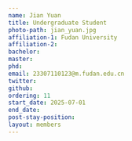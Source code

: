```yaml
---
name: Jian Yuan
title: Undergraduate Student 
photo-path: jian_yuan.jpg
affiliation-1: Fudan University
affiliation-2: 
bachelor: 
master:  
phd:  
email: 23307110123@m.fudan.edu.cn
twitter: 
github: 
ordering: 11
start_date: 2025-07-01
end_date: 
post-stay-position: 
layout: members
---
```


